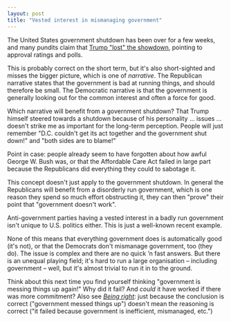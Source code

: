 ```yaml
---
layout: post
title: "Vested interest in mismanaging government"
---
```


The United States government shutdown has been over for a few weeks, and many
pundits claim that [Trump "lost" the
showdown](https://en.wikipedia.org/wiki/2018%E2%80%9319_United_States_federal_government_shutdown#Public_opinion),
pointing to approval ratings and polls.

This is probably correct on the short term, but it's also short-sighted and
misses the bigger picture, which is one of *narrative*. The Republican narrative
states that the government is bad at running things, and should therefore be
small. The Democratic narrative is that the government is generally looking out
for the common interest and often a force for good.

Which narrative will benefit from a government shutdown? That Trump himself
steered towards a shutdown because of his personality ... issues ... doesn't
strike me as important for the long-term perception. People will just remember
"D.C. couldn't get its act together and the government shut down!" and "both
sides are to blame!"

Point in case: people already seem to have forgotten about how awful George W.
Bush was, or that the Affordable Care Act failed in large part because the
Republicans did everything they could to sabotage it.

This concept doesn't just apply to the government shutdown. In general the
Republicans will benefit from a disorderly run government, which is one reason
they spend so much effort obstructing it, they can then "prove" their point that
"government doesn't work".

Anti-government parties having a vested interest in a badly run government isn't
unique to U.S. politics either. This is just a well-known recent example.

None of this means that everything government does is automatically good (it's
not), or that the Democrats don't mismanage government, too (they do). The issue
is complex and there are no quick ’n fast answers. But there is an unequal
playing field; it's hard to run a large organisation – including government –
well, but it's almost trivial to run it in to the ground.

Think about this next time you find yourself thinking "government is messing
things up again!" Why did it fail? And *could* it have worked if there was more
commitment?
Also see [*Being right*](/weblog/being-right.html): just because the conclusion
is correct ("government messed things up") doesn't mean the reasoning is correct
("it failed because government is inefficient, mismanaged, etc.")
